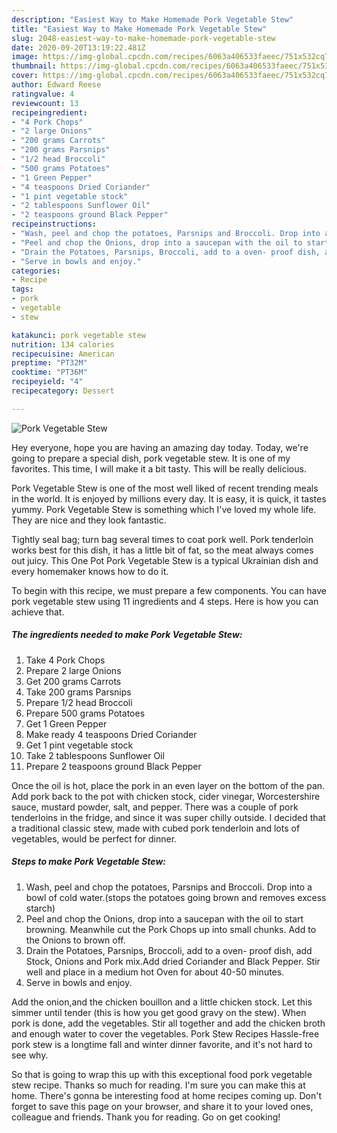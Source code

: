 ```yaml
---
description: "Easiest Way to Make Homemade Pork Vegetable Stew"
title: "Easiest Way to Make Homemade Pork Vegetable Stew"
slug: 2048-easiest-way-to-make-homemade-pork-vegetable-stew
date: 2020-09-20T13:19:22.481Z
image: https://img-global.cpcdn.com/recipes/6063a406533faeec/751x532cq70/pork-vegetable-stew-recipe-main-photo.jpg
thumbnail: https://img-global.cpcdn.com/recipes/6063a406533faeec/751x532cq70/pork-vegetable-stew-recipe-main-photo.jpg
cover: https://img-global.cpcdn.com/recipes/6063a406533faeec/751x532cq70/pork-vegetable-stew-recipe-main-photo.jpg
author: Edward Reese
ratingvalue: 4
reviewcount: 13
recipeingredient:
- "4 Pork Chops"
- "2 large Onions"
- "200 grams Carrots"
- "200 grams Parsnips"
- "1/2 head Broccoli"
- "500 grams Potatoes"
- "1 Green Pepper"
- "4 teaspoons Dried Coriander"
- "1 pint vegetable stock"
- "2 tablespoons Sunflower Oil"
- "2 teaspoons ground Black Pepper"
recipeinstructions:
- "Wash, peel and chop the potatoes, Parsnips and Broccoli. Drop into a bowl of cold water.(stops the potatoes going brown and removes excess starch)"
- "Peel and chop the Onions, drop into a saucepan with the oil to start browning. Meanwhile cut the Pork Chops up into small chunks. Add to the Onions to brown off."
- "Drain the Potatoes, Parsnips, Broccoli, add to a oven- proof dish, add Stock, Onions and Pork mix.Add dried Coriander and Black Pepper. Stir well and place in a medium hot Oven for about 40-50 minutes."
- "Serve in bowls and enjoy."
categories:
- Recipe
tags:
- pork
- vegetable
- stew

katakunci: pork vegetable stew 
nutrition: 134 calories
recipecuisine: American
preptime: "PT32M"
cooktime: "PT36M"
recipeyield: "4"
recipecategory: Dessert

---
```



![Pork Vegetable Stew](https://img-global.cpcdn.com/recipes/6063a406533faeec/751x532cq70/pork-vegetable-stew-recipe-main-photo.jpg)

Hey everyone, hope you are having an amazing day today. Today, we're going to prepare a special dish, pork vegetable stew. It is one of my favorites. This time, I will make it a bit tasty. This will be really delicious.

Pork Vegetable Stew is one of the most well liked of recent trending meals in the world. It is enjoyed by millions every day. It is easy, it is quick, it tastes yummy. Pork Vegetable Stew is something which I've loved my whole life. They are nice and they look fantastic.

Tightly seal bag; turn bag several times to coat pork well. Pork tenderloin works best for this dish, it has a little bit of fat, so the meat always comes out juicy. This One Pot Pork Vegetable Stew is a typical Ukrainian dish and every homemaker knows how to do it.


To begin with this recipe, we must prepare a few components. You can have pork vegetable stew using 11 ingredients and 4 steps. Here is how you can achieve that.

<!--inarticleads1-->

##### The ingredients needed to make Pork Vegetable Stew:

1. Take 4 Pork Chops
1. Prepare 2 large Onions
1. Get 200 grams Carrots
1. Take 200 grams Parsnips
1. Prepare 1/2 head Broccoli
1. Prepare 500 grams Potatoes
1. Get 1 Green Pepper
1. Make ready 4 teaspoons Dried Coriander
1. Get 1 pint vegetable stock
1. Take 2 tablespoons Sunflower Oil
1. Prepare 2 teaspoons ground Black Pepper


Once the oil is hot, place the pork in an even layer on the bottom of the pan. Add pork back to the pot with chicken stock, cider vinegar, Worcestershire sauce, mustard powder, salt, and pepper. There was a couple of pork tenderloins in the fridge, and since it was super chilly outside. I decided that a traditional classic stew, made with cubed pork tenderloin and lots of vegetables, would be perfect for dinner. 

<!--inarticleads2-->

##### Steps to make Pork Vegetable Stew:

1. Wash, peel and chop the potatoes, Parsnips and Broccoli. Drop into a bowl of cold water.(stops the potatoes going brown and removes excess starch)
1. Peel and chop the Onions, drop into a saucepan with the oil to start browning. Meanwhile cut the Pork Chops up into small chunks. Add to the Onions to brown off.
1. Drain the Potatoes, Parsnips, Broccoli, add to a oven- proof dish, add Stock, Onions and Pork mix.Add dried Coriander and Black Pepper. Stir well and place in a medium hot Oven for about 40-50 minutes.
1. Serve in bowls and enjoy.


Add the onion,and the chicken bouillon and a little chicken stock. Let this simmer until tender (this is how you get good gravy on the stew). When pork is done, add the vegetables. Stir all together and add the chicken broth and enough water to cover the vegetables. Pork Stew Recipes Hassle-free pork stew is a longtime fall and winter dinner favorite, and it&#39;s not hard to see why. 

So that is going to wrap this up with this exceptional food pork vegetable stew recipe. Thanks so much for reading. I'm sure you can make this at home. There's gonna be interesting food at home recipes coming up. Don't forget to save this page on your browser, and share it to your loved ones, colleague and friends. Thank you for reading. Go on get cooking!
